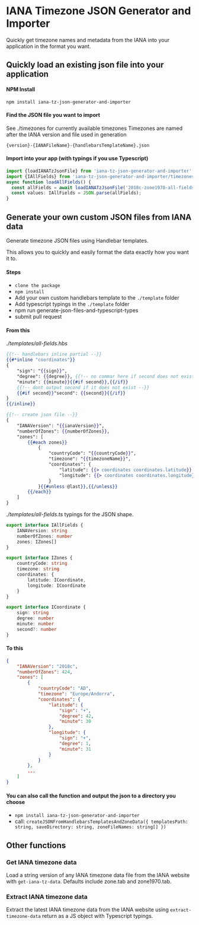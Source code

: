 # IANA Timezone JSON Generator and Importer

Quickly get timezone names and metadata from the IANA into your application in the format you want.

## Quickly load an existing json file into your application

#### NPM Install

`npm install iana-tz-json-generator-and-importer`

#### Find the JSON file you want to import

See ./timezones for currently available timezones
Timezones are named after the IANA version and file used in generation

`{version}-{IANAFileName}-{handlebarsTemplateName}.json`

#### Import into your app (with typings if you use Typescript)

```typescript
import {loadIANATzJsonFile} from 'iana-tz-json-generator-and-importer';
import {IAllFields} from 'iana-tz-json-generator-and-importer/timezones/all-fields';
async function loadAllFields() {
  const allFields = await loadIANATzJsonFile('2018c-zone1970-all-fields.json');
  const values: IAllFields = JSON.parse(allFields);
}
```

## Generate your own custom JSON files from IANA data

Generate timezone JSON files using Handlebar templates.

This allows you to quickly and easily format the data exactly how you want it to.

#### Steps

- `clone the package`
- `npm install`
- Add your own custom handlebars template to the `./template` folder
- Add typescript typings in the `./template` folder
- npm run generate-json-files-and-typescript-types
- submit pull request

#### From this

*./templates/all-fields.hbs*

```handlebars
{{!-- handlebars inline partial --}}
{{#*inline "coordinates"}}
{
    "sign": "{{sign}}",
    "degree": {{degree}}, {{!-- no commar here if second does not exist--}}
    "minute": {{minute}}{{#if second}},{{/if}}
    {{!-- dont output second if it does not exist --}}
    {{#if second}}"second": {{second}}{{/if}}
}
{{/inline}}

{{!-- create json file --}}
{
    "IANAVersion": "{{ianaVersion}}",
    "numberOfZones": {{numberOfZones}},
    "zones": [
        {{#each zones}}
            {
                "countryCode": "{{countryCode}}",
                "timezone": "{{timezoneName}}",
                "coordinates": {
                    "latitude": {{> coordinates coordinates.latitude}}
                    "longitude": {{> coordinates coordinates.longitude}}
                }
            }{{#unless @last}},{{/unless}}
        {{/each}}
    ]
}
```

*./templates/all-fields.ts* typings for the JSON shape.

```typescript
export interface IAllFields {
    IANAVersion: string
    numberOfZones: number
    zones: IZones[]
}

export interface IZones {
    countryCode: string
    timezone: string
    coordinates: {
        latitude: ICoordinate,
        longitude: ICoordinate
    }
}

export interface ICoordinate {
    sign: string
    degree: number
    minute: number
    second?: number
}
```

#### To this

```JSON
{
    "IANAVersion": "2018c",
    "numberOfZones": 424,
    "zones": [
        {
            "countryCode": "AD",
            "timezone": "Europe/Andorra",
            "coordinates": {
                "latitude": {
                    "sign": "+",
                    "degree": 42,
                    "minute": 30
                },
                "longitude": {
                    "sign": "+",
                    "degree": 1,
                    "minute": 31
                }
            }
        },
        ...
    ]
}
```

#### You can also call the function and output the json to a directory you choose

- `npm install iana-tz-json-generator-and-importer`
- call: `createJSONFromHandlebarsTemplatesAndZoneData({
       templatesPath: string,
       saveDirectory: string,
       zoneFileNames: string[]
   })`

## Other functions

### Get IANA timezone data

Load a string version of any IANA timezone data file from the IANA website with `get-iana-tz-data`. Defaults include zone.tab and zone1970.tab.

### Extract IANA timezone data

Extract the latest IANA timezone data from the IANA website using `extract-timezone-data` return as a JS object with Typescript typings.




